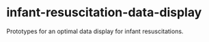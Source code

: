 # infant-resuscitation-data-display
Prototypes for an optimal data display for infant resuscitations.

